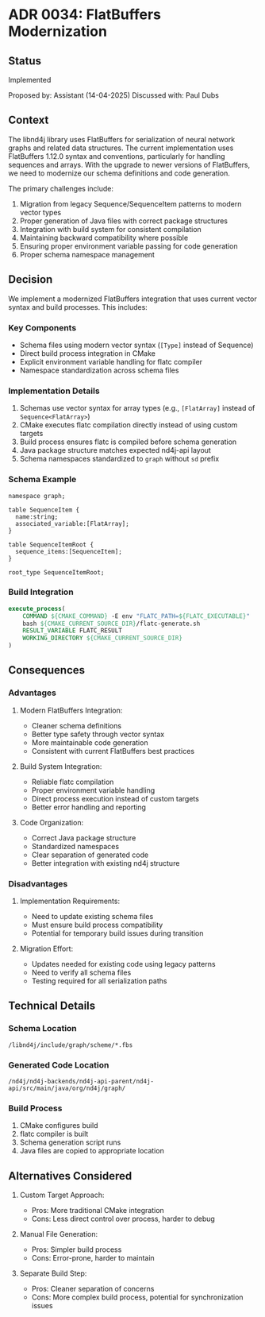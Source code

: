 # ADR 0034: FlatBuffers Modernization

## Status

Implemented

Proposed by: Assistant (14-04-2025)
Discussed with: Paul Dubs

## Context

The libnd4j library uses FlatBuffers for serialization of neural network graphs and related data structures. The current implementation uses FlatBuffers 1.12.0 syntax and conventions, particularly for handling sequences and arrays. With the upgrade to newer versions of FlatBuffers, we need to modernize our schema definitions and code generation.

The primary challenges include:

1. Migration from legacy Sequence/SequenceItem patterns to modern vector types
2. Proper generation of Java files with correct package structures
3. Integration with build system for consistent compilation
4. Maintaining backward compatibility where possible
5. Ensuring proper environment variable passing for code generation
6. Proper schema namespace management

## Decision

We implement a modernized FlatBuffers integration that uses current vector syntax and build processes. This includes:

### Key Components
- Schema files using modern vector syntax (`[Type]` instead of Sequence)
- Direct build process integration in CMake
- Explicit environment variable handling for flatc compiler
- Namespace standardization across schema files

### Implementation Details
1. Schemas use vector syntax for array types (e.g., `[FlatArray]` instead of `Sequence<FlatArray>`)
2. CMake executes flatc compilation directly instead of using custom targets
3. Build process ensures flatc is compiled before schema generation
4. Java package structure matches expected nd4j-api layout
5. Schema namespaces standardized to `graph` without `sd` prefix

### Schema Example
```fbs
namespace graph;

table SequenceItem {
  name:string;
  associated_variable:[FlatArray];
}

table SequenceItemRoot {
  sequence_items:[SequenceItem];
}

root_type SequenceItemRoot;
```

### Build Integration
```cmake
execute_process(
    COMMAND ${CMAKE_COMMAND} -E env "FLATC_PATH=${FLATC_EXECUTABLE}" 
    bash ${CMAKE_CURRENT_SOURCE_DIR}/flatc-generate.sh
    RESULT_VARIABLE FLATC_RESULT
    WORKING_DIRECTORY ${CMAKE_CURRENT_SOURCE_DIR}
)
```

## Consequences

### Advantages
1. Modern FlatBuffers Integration:
   - Cleaner schema definitions
   - Better type safety through vector syntax
   - More maintainable code generation
   - Consistent with current FlatBuffers best practices

2. Build System Integration:
   - Reliable flatc compilation
   - Proper environment variable handling
   - Direct process execution instead of custom targets
   - Better error handling and reporting

3. Code Organization:
   - Correct Java package structure
   - Standardized namespaces
   - Clear separation of generated code
   - Better integration with existing nd4j structure

### Disadvantages
1. Implementation Requirements:
   - Need to update existing schema files
   - Must ensure build process compatibility
   - Potential for temporary build issues during transition

2. Migration Effort:
   - Updates needed for existing code using legacy patterns
   - Need to verify all schema files
   - Testing required for all serialization paths

## Technical Details

### Schema Location
```
/libnd4j/include/graph/scheme/*.fbs
```

### Generated Code Location
```
/nd4j/nd4j-backends/nd4j-api-parent/nd4j-api/src/main/java/org/nd4j/graph/
```

### Build Process
1. CMake configures build
2. flatc compiler is built
3. Schema generation script runs
4. Java files are copied to appropriate location

## Alternatives Considered

1. Custom Target Approach:
   - Pros: More traditional CMake integration
   - Cons: Less direct control over process, harder to debug

2. Manual File Generation:
   - Pros: Simpler build process
   - Cons: Error-prone, harder to maintain

3. Separate Build Step:
   - Pros: Cleaner separation of concerns
   - Cons: More complex build process, potential for synchronization issues